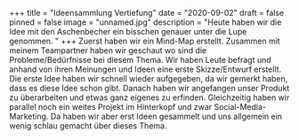 +++
title = "Ideensammlung Vertiefung"
date = "2020-09-02"
draft = false
pinned = false
image = "unnamed.jpg"
description = "Heute haben wir die Idee mit den Aschenbecher ein bisschen genauer unter die Lupe genommen. "
+++
Zuerst haben wir ein Mind-Map erstellt. Zusammen mit meinem Teampartner haben wir geschaut wo sind die Probleme/Bedürfnisse bei diesem Thema. Wir haben Leute befragt und anhand von ihren Meinungen und Ideen eine erste Skizze/Entwurf erstellt. Die erste Idee haben wir schnell wieder aufgegeben, da wir gemerkt haben, dass es diese Idee schon gibt. Danach haben wir angefangen unser Produkt zu überarbeiten und etwas ganz eigenes zu erfinden. Gleichzeitig haben wir parallel noch ein weites Projekt im Hinterkopf und zwar Social-Media-Marketing. Da haben wir aber erst Ideen gesammelt und uns allgemein ein wenig schlau gemacht über dieses Thema.